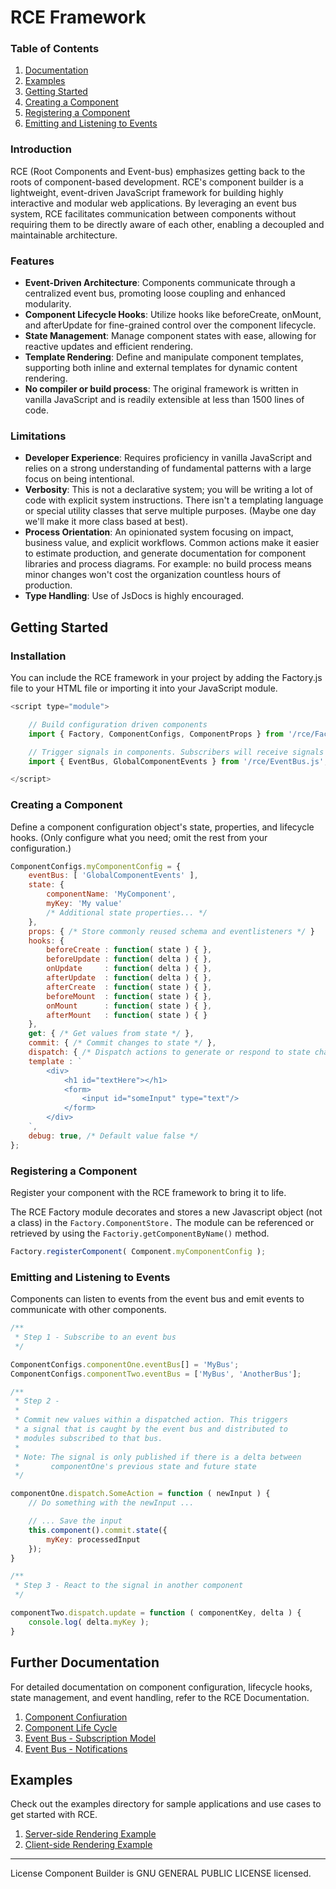 # RCE Framework 

### Table of Contents
1. [Documentation](#further-documentation)
2. [Examples](#examples)
3. [Getting Started](#getting-started)
4. [Creating a Component](#creating-a-component)
5. [Registering a Component](#registering-a-component)
6. [Emitting and Listening to Events](#listening-and-emitting-events)

### Introduction
RCE (Root Components and Event-bus) emphasizes getting back to the roots of component-based development. RCE's component builder is a lightweight, event-driven JavaScript framework for building highly interactive and modular web applications. By leveraging an event bus system, RCE facilitates communication between components without requiring them to be directly aware of each other, enabling a decoupled and maintainable architecture.

### Features
- **Event-Driven Architecture**: Components communicate through a centralized event bus, promoting loose coupling and enhanced modularity.
- **Component Lifecycle Hooks**: Utilize hooks like beforeCreate, onMount, and afterUpdate for fine-grained control over the component lifecycle.
- **State Management**: Manage component states with ease, allowing for reactive updates and efficient rendering.
- **Template Rendering**: Define and manipulate component templates, supporting both inline and external templates for dynamic content rendering.
- **No compiler or build process**: The original framework is written in vanilla JavaScript and is readily extensible at less than 1500 lines of code. 

### Limitations
- **Developer Experience**: Requires proficiency in vanilla JavaScript and relies on a strong understanding of fundamental patterns with a large focus on being intentional.
- **Verbosity**: This is not a declarative system; you will be writing a lot of code with explicit system instructions. There isn't a templating language or special utility classes that serve multiple purposes. (Maybe one day we'll make it more class based at best).
- **Process Orientation**: An opinionated system focusing on impact, business value, and explicit workflows. Common actions make it easier to estimate production, and generate documentation for component libraries and process diagrams. For example: no build process means minor changes won't cost the organization countless hours of production.
- **Type Handling**: Use of JsDocs is highly encouraged.

## Getting Started
### Installation
You can include the RCE framework in your project by adding the Factory.js file to your HTML file or importing it into your JavaScript module.

``` javascript
<script type="module">

    // Build configuration driven components
    import { Factory, ComponentConfigs, ComponentProps } from '/rce/Factory.js';

    // Trigger signals in components. Subscribers will receive signals and can react
    import { EventBus, GlobalComponentEvents } from '/rce/EventBus.js';  

</script>
```

### Creating a Component
Define a component configuration object's state, properties, and lifecycle hooks. (Only configure what you need; omit the rest from your configuration.)

``` javascript
ComponentConfigs.myComponentConfig = {
    eventBus: [ 'GlobalComponentEvents' ],
    state: {
        componentName: 'MyComponent',
        myKey: 'My value'
        /* Additional state properties... */
    },
    props: { /* Store commonly reused schema and eventlisteners */ }
    hooks: {
        beforeCreate : function( state ) { },
        beforeUpdate : function( delta ) { }, 
        onUpdate     : function( delta ) { },
        afterUpdate  : function( delta ) { }, 
        afterCreate  : function( state ) { },
        beforeMount  : function( state ) { }, 
        onMount      : function( state ) { },                
        afterMount   : function( state ) { }
    },
    get: { /* Get values from state */ },
    commit: { /* Commit changes to state */ },
    dispatch: { /* Dispatch actions to generate or respond to state change */ },
    template : `
        <div>
            <h1 id="textHere"></h1>
            <form>
                <input id="someInput" type="text"/>
            </form>
        </div>
    `, 
    debug: true, /* Default value false */
};
```

### Registering a Component
Register your component with the RCE framework to bring it to life. 

The RCE Factory module decorates and stores a new Javascript object (not a class) in the `Factory.ComponentStore.` The module can be referenced or retrieved by using the `Factoriy.getComponentByName()` method.


``` javascript
Factory.registerComponent( Component.myComponentConfig );
```

### Emitting and Listening to Events
Components can listen to events from the event bus and emit events to communicate with other components.

``` javascript
/**
 * Step 1 - Subscribe to an event bus
 */

ComponentConfigs.componentOne.eventBus[] = 'MyBus';
ComponentConfigs.componentTwo.eventBus = ['MyBus', 'AnotherBus'];

/**
 * Step 2 - 
 * 
 * Commit new values within a dispatched action. This triggers 
 * a signal that is caught by the event bus and distributed to 
 * modules subscribed to that bus. 
 * 
 * Note: The signal is only published if there is a delta between 
 *       componentOne's previous state and future state
 */

componentOne.dispatch.SomeAction = function ( newInput ) {
    // Do something with the newInput ...

    // ... Save the input
    this.component().commit.state({
        myKey: processedInput
    });
} 

/**
 * Step 3 - React to the signal in another component
 */

componentTwo.dispatch.update = function ( componentKey, delta ) {
    console.log( delta.myKey );
}
```

## Further Documentation
For detailed documentation on component configuration, lifecycle hooks, state management, and event handling, refer to the RCE Documentation.

1. [Component Confiuration](docs/assets/20240416_RCE-Framework-Documentation_Component-Configuration.jpeg)
2. [Component Life Cycle](docs/assets/20240416_RCE-Framework-Documentation_Component-Lifecycle.jpeg)
3. [Event Bus - Subscription Model](docs/assets/20240416_RCE-Framework-Documentation_Event-Bus_Subscription-Model.jpeg)
4. [Event Bus - Notifications](docs/assets/20240416_RCE-Framework-Documentation_Event-Bus_Notifications.jpeg)

## Examples
Check out the examples directory for sample applications and use cases to get started with RCE.

1. [Server-side Rendering Example](docs/examples/example-2_ssr-components.html)
2. [Client-side Rendering Example](docs/examples/example-1_csr-components.html)

---
License
Component Builder is GNU GENERAL PUBLIC LICENSE licensed.
